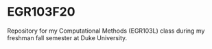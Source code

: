 # EGR103F20



Repository for my Computational Methods (EGR103L) class during my freshman fall semester at Duke University.

